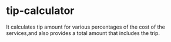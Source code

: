 # tip-calculator
It calculates tip amount for various percentages of the cost of the services,and also provides a total amount that includes the trip.
